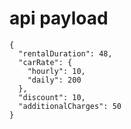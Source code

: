 
# api payload
```
{
  "rentalDuration": 48,
  "carRate": {
    "hourly": 10,
    "daily": 200
  },
  "discount": 10,
  "additionalCharges": 50
}
```
